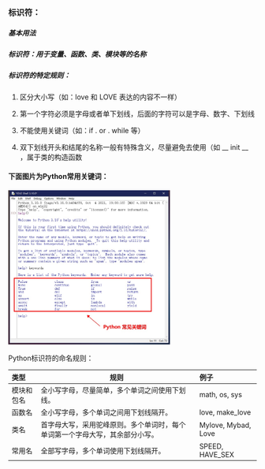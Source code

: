 ### 标识符：

##### 基本用法

##### 标识符：用于变量、函数、类、模块等的名称

##### 标识符的特定规则：

1. 区分大小写（如：love 和 LOVE 表达的内容不一样）

2. 第一个字符必须是字母或者单下划线，后面的字符可以是字母、数字、下划线

3. 不能使用关键词（如：if . or . while 等）

4. 双下划线开头和结尾的名称一般有特殊含义，尽量避免去使用（如 __ init __ ，属于类的构造函数  

   

#### 下面图片为Python常用关键词：

<img src=https://github.com/as7er/Python-Study-Notes/blob/bf881872b58c9f2dc95f885eeb6d5bfc65ba261d/images/011~020/Python%E5%B8%B8%E8%A7%81%E5%85%B3%E9%94%AE%E8%AF%8D.jpg width=65% />



Python标识符的命名规则：

| 类型       | 规则                                                         | 例子                |
| :--------- | ------------------------------------------------------------ | :------------------ |
| 模块和包名 | 全小写字母，尽量简单，多个单词之间使用下划线。               | math,  os,  sys     |
| 函数名     | 全小写字母，多个单词之间用下划线隔开。                       | love,  make_love    |
| 类名       | 首字母大写，采用驼峰原则。多个单词时，每个单词第一个字母大写，其余部分小写。 | Mylove, Mybad, Love |
| 常用名     | 全部写字母，多个单词使用下划线隔开。                         | SPEED, HAVE_SEX     |

